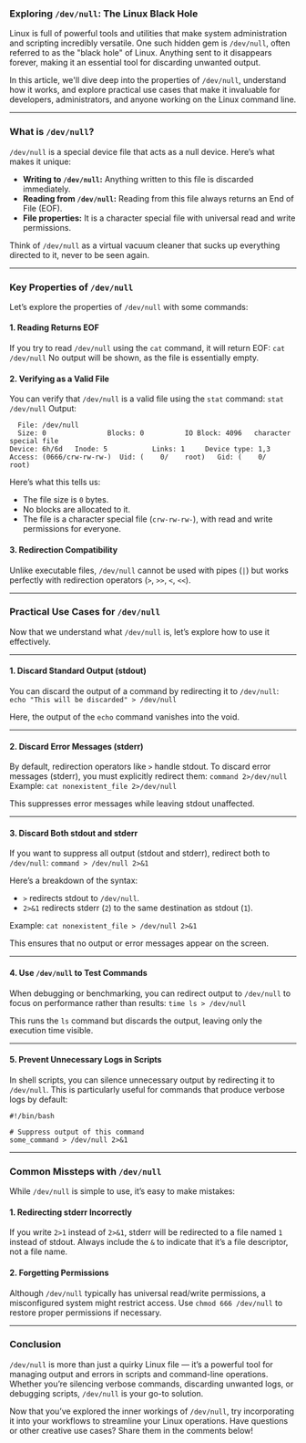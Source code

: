 ### **Exploring `/dev/null`: The Linux Black Hole**
Linux is full of powerful tools and utilities that make system administration and scripting incredibly versatile. One such hidden gem is `/dev/null`, often referred to as the "black hole" of Linux. Anything sent to it disappears forever, making it an essential tool for discarding unwanted output.

In this article, we'll dive deep into the properties of `/dev/null`, understand how it works, and explore practical use cases that make it invaluable for developers, administrators, and anyone working on the Linux command line.

---
### **What is `/dev/null`?**
`/dev/null` is a special device file that acts as a null device. Here’s what makes it unique:
- **Writing to `/dev/null`:** Anything written to this file is discarded immediately.
- **Reading from `/dev/null`:** Reading from this file always returns an End of File (EOF).
- **File properties:** It is a character special file with universal read and write permissions.

Think of `/dev/null` as a virtual vacuum cleaner that sucks up everything directed to it, never to be seen again.

---
### **Key Properties of `/dev/null`**
Let’s explore the properties of `/dev/null` with some commands:

#### **1. Reading Returns EOF**
If you try to read `/dev/null` using the `cat` command, it will return EOF:
`cat /dev/null`
No output will be shown, as the file is essentially empty.

#### **2. Verifying as a Valid File**
You can verify that `/dev/null` is a valid file using the `stat` command:
`stat /dev/null`
Output:
```
  File: /dev/null
  Size: 0               Blocks: 0          IO Block: 4096   character special file
Device: 6h/6d   Inode: 5           Links: 1     Device type: 1,3
Access: (0666/crw-rw-rw-)  Uid: (    0/    root)   Gid: (    0/    root)
```
Here’s what this tells us:

- The file size is `0` bytes.
- No blocks are allocated to it.
- The file is a character special file (`crw-rw-rw-`), with read and write permissions for everyone.

#### **3. Redirection Compatibility**
Unlike executable files, `/dev/null` cannot be used with pipes (`|`) but works perfectly with redirection operators (`>`, `>>`, `<`, `<<`).

---

### **Practical Use Cases for `/dev/null`**
Now that we understand what `/dev/null` is, let’s explore how to use it effectively.

---

#### **1. Discard Standard Output (stdout)**
You can discard the output of a command by redirecting it to `/dev/null`:
`echo "This will be discarded" > /dev/null`

Here, the output of the `echo` command vanishes into the void.

---

#### **2. Discard Error Messages (stderr)**
By default, redirection operators like `>` handle stdout. To discard error messages (stderr), you must explicitly redirect them:
`command 2>/dev/null`
Example:
`cat nonexistent_file 2>/dev/null`

This suppresses error messages while leaving stdout unaffected.

---
#### **3. Discard Both stdout and stderr**
If you want to suppress all output (stdout and stderr), redirect both to `/dev/null`:
`command > /dev/null 2>&1`

Here’s a breakdown of the syntax:
- `>` redirects stdout to `/dev/null`.
- `2>&1` redirects stderr (`2`) to the same destination as stdout (`1`).

Example:
`cat nonexistent_file > /dev/null 2>&1`

This ensures that no output or error messages appear on the screen.

---
#### **4. Use `/dev/null` to Test Commands**
When debugging or benchmarking, you can redirect output to `/dev/null` to focus on performance rather than results:
`time ls > /dev/null`

This runs the `ls` command but discards the output, leaving only the execution time visible.

---
#### **5. Prevent Unnecessary Logs in Scripts**
In shell scripts, you can silence unnecessary output by redirecting it to `/dev/null`. This is particularly useful for commands that produce verbose logs by default:
```
#!/bin/bash

# Suppress output of this command
some_command > /dev/null 2>&1
```

---
### **Common Missteps with `/dev/null`**
While `/dev/null` is simple to use, it’s easy to make mistakes:
#### **1. Redirecting stderr Incorrectly**
If you write `2>1` instead of `2>&1`, stderr will be redirected to a file named `1` instead of stdout. Always include the `&` to indicate that it’s a file descriptor, not a file name.

#### **2. Forgetting Permissions**
Although `/dev/null` typically has universal read/write permissions, a misconfigured system might restrict access. Use `chmod 666 /dev/null` to restore proper permissions if necessary.

---
### **Conclusion**
`/dev/null` is more than just a quirky Linux file — it’s a powerful tool for managing output and errors in scripts and command-line operations. Whether you’re silencing verbose commands, discarding unwanted logs, or debugging scripts, `/dev/null` is your go-to solution.

Now that you’ve explored the inner workings of `/dev/null`, try incorporating it into your workflows to streamline your Linux operations. Have questions or other creative use cases? Share them in the comments below!